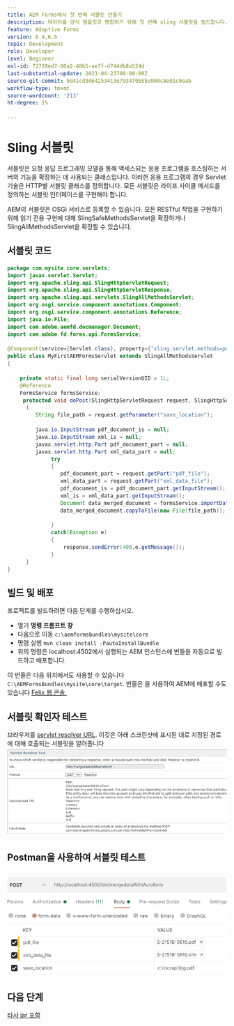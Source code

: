 ```yaml
---
title: AEM Forms에서 첫 번째 서블릿 만들기
description: 데이터를 양식 템플릿과 병합하기 위해 첫 번째 sling 서블릿을 빌드합니다.
feature: Adaptive Forms
version: 6.4,6.5
topic: Development
role: Developer
level: Beginner
exl-id: 72728ed7-80a2-48b5-ae7f-d744db8a524d
last-substantial-update: 2021-04-23T00:00:00Z
source-git-commit: bd41cd9d64253413e793479b5ba900c8e01c0eab
workflow-type: tm+mt
source-wordcount: '213'
ht-degree: 1%

---
```


# Sling 서블릿

서블릿은 요청 응답 프로그래밍 모델을 통해 액세스되는 응용 프로그램을 호스팅하는 서버의 기능을 확장하는 데 사용되는 클래스입니다. 이러한 응용 프로그램의 경우 Servlet 기술은 HTTP별 서블릿 클래스를 정의합니다.
모든 서블릿은 라이프 사이클 메서드를 정의하는 서블릿 인터페이스를 구현해야 합니다.


AEM의 서블릿은 OSGi 서비스로 등록할 수 있습니다. 모든 RESTful 작업을 구현하기 위해 읽기 전용 구현에 대해 SlingSafeMethodsServlet을 확장하거나 SlingAllMethodsServlet을 확장할 수 있습니다.

## 서블릿 코드

```java
package com.mysite.core.servlets;
import javax.servlet.Servlet;
import org.apache.sling.api.SlingHttpServletRequest;
import org.apache.sling.api.SlingHttpServletResponse;
import org.apache.sling.api.servlets.SlingAllMethodsServlet;
import org.osgi.service.component.annotations.Component;
import org.osgi.service.component.annotations.Reference;
import java.io.File;
import com.adobe.aemfd.docmanager.Document;
import com.adobe.fd.forms.api.FormsService;

@Component(service={Servlet.class}, property={"sling.servlet.methods=post", "sling.servlet.paths=/bin/mergedataWithAcroform"})
public class MyFirstAEMFormsServlet extends SlingAllMethodsServlet
{
    
    private static final long serialVersionUID = 1L;
    @Reference
    FormsService formsService;
     protected void doPost(SlingHttpServletRequest request, SlingHttpServletResponse response)
      { 
         String file_path = request.getParameter("save_location");
         
         java.io.InputStream pdf_document_is = null;
         java.io.InputStream xml_is = null;
         javax.servlet.http.Part pdf_document_part = null;
         javax.servlet.http.Part xml_data_part = null;
              try
              {
                 pdf_document_part = request.getPart("pdf_file");
                 xml_data_part = request.getPart("xml_data_file");
                 pdf_document_is = pdf_document_part.getInputStream();
                 xml_is = xml_data_part.getInputStream();
                 Document data_merged_document = formsService.importData(new Document(pdf_document_is), new Document(xml_is));
                 data_merged_document.copyToFile(new File(file_path));
                 
              }
              catch(Exception e)
              {
                  response.sendError(400,e.getMessage());
              }
      }
}
```

## 빌드 및 배포

프로젝트를 빌드하려면 다음 단계를 수행하십시오.

* 열기 **명령 프롬프트 창**
* 다음으로 이동 `c:\aemformsbundles\mysite\core`
* 명령 실행 `mvn clean install -PautoInstallBundle`
* 위의 명령은 localhost:4502에서 실행되는 AEM 인스턴스에 번들을 자동으로 빌드하고 배포합니다.

이 번들은 다음 위치에서도 사용할 수 있습니다 `C:\AEMFormsBundles\mysite\core\target`. 번들은 을 사용하여 AEM에 배포할 수도 있습니다 [Felix 웹 콘솔.](http://localhost:4502/system/console/bundles)


## 서블릿 확인자 테스트

브라우저를 [servlet resolver URL](http://localhost:4502/system/console/servletresolver?url=%2Fbin%2FmergedataWithAcroform&amp;method=POST). 이것은 아래 스크린샷에 표시된 대로 지정된 경로에 대해 호출되는 서블릿을 알려줍니다
![servlet-resolver](assets/servlet-resolver.JPG)

## Postman을 사용하여 서블릿 테스트

![Postman을 사용하여 서블릿 테스트](assets/test-servlet-postman.JPG)

## 다음 단계

[타사 jar 포함](./include-third-party-jars.md)

